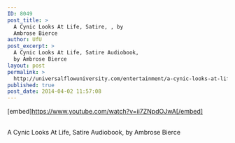 ```yaml
---
ID: 8049
post_title: >
  A Cynic Looks At Life, Satire, , by
  Ambrose Bierce
author: UfU
post_excerpt: >
  A Cynic Looks At Life, Satire Audiobook,
  by Ambrose Bierce
layout: post
permalink: >
  http://universalflowuniversity.com/entertainment/a-cynic-looks-at-life-satire-by-ambrose-bierce/
published: true
post_date: 2014-04-02 11:57:08
---
```

[embed]https://www.youtube.com/watch?v=ii7ZNpdOJwA[/embed]</br></br>
<p>A Cynic Looks At Life, Satire Audiobook, by Ambrose Bierce</p>